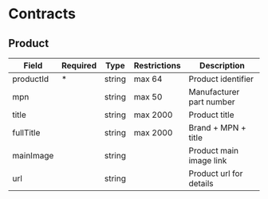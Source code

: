 # Contracts
## Product
| Field | Required | Type | Restrictions | Description |
|--|--|--|--|--|
|  productId | * | string | max 64 | Product identifier |
| mpn |  | string | max 50 | Manufacturer part number |
| title |  | string | max 2000 | Product title |
| fullTitle |  | string | max 2000 | Brand + MPN + title |
| mainImage |  | string |  | Product main image link |
| url |  | string |  | Product url for details |

